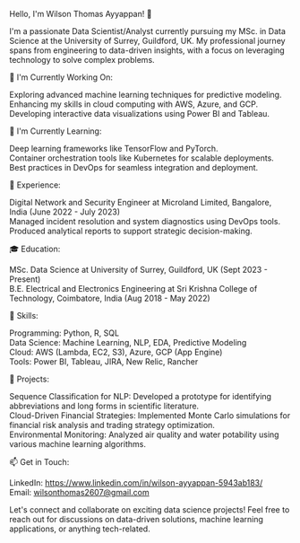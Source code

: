 Hello, I'm Wilson Thomas Ayyappan! 👋

I'm a passionate Data Scientist/Analyst currently pursuing my MSc. in Data Science at the University of Surrey, Guildford, UK. My professional journey spans from engineering to data-driven insights, with a focus on leveraging technology to solve complex problems.

🔭 I'm Currently Working On:

Exploring advanced machine learning techniques for predictive modeling.<br />
Enhancing my skills in cloud computing with AWS, Azure, and GCP.<br />
Developing interactive data visualizations using Power BI and Tableau.

🌱 I'm Currently Learning:

Deep learning frameworks like TensorFlow and PyTorch.<br />
Container orchestration tools like Kubernetes for scalable deployments.<br />
Best practices in DevOps for seamless integration and deployment.

💼 Experience:

Digital Network and Security Engineer at Microland Limited, Bangalore, India (June 2022 - July 2023)<br />
Managed incident resolution and system diagnostics using DevOps tools.<br />
Produced analytical reports to support strategic decision-making.

🎓 Education:

MSc. Data Science at University of Surrey, Guildford, UK (Sept 2023 - Present)<br />
B.E. Electrical and Electronics Engineering at Sri Krishna College of Technology, Coimbatore, India (Aug 2018 - May 2022)

🚀 Skills:

Programming: Python, R, SQL <br />
Data Science: Machine Learning, NLP, EDA, Predictive Modeling<br />
Cloud: AWS (Lambda, EC2, S3), Azure, GCP (App Engine)<br />
Tools: Power BI, Tableau, JIRA, New Relic, Rancher

🔧 Projects:

Sequence Classification for NLP: Developed a prototype for identifying abbreviations and long forms in scientific literature.<br />
Cloud-Driven Financial Strategies: Implemented Monte Carlo simulations for financial risk analysis and trading strategy optimization.<br />
Environmental Monitoring: Analyzed air quality and water potability using various machine learning algorithms.

📫 Get in Touch:

LinkedIn: https://www.linkedin.com/in/wilson-ayyappan-5943ab183/ <br />
Email: wilsonthomas2607@gmail.com

Let's connect and collaborate on exciting data science projects! Feel free to reach out for discussions on data-driven solutions, machine learning applications, or anything tech-related.
